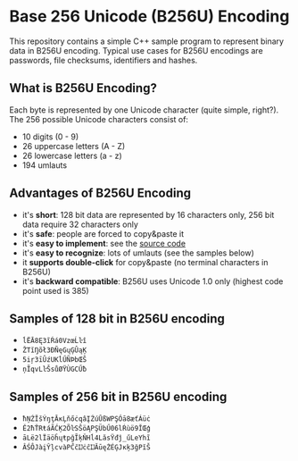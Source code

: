 Base 256 Unicode (B256U) Encoding
=================================
This repository contains a simple C++ sample program to represent binary data in B256U encoding. Typical use cases for B256U encodings are passwords, file checksums, identifiers and hashes.

What is B256U Encoding?
-----------------------
Each byte is represented by one Unicode character (quite simple, right?). The 256 possible Unicode characters consist of:
* 10 digits (0 - 9)
* 26 uppercase letters (A - Z)
* 26 lowercase letters (a - z)
* 194 umlauts

Advantages of B256U Encoding
----------------------------
* it's **short**: 128 bit data are represented by 16 characters only, 256 bit data require 32 characters only
* it's **safe**: people are forced to copy&paste it 
* it's **easy to implement**: see the [source code](base256.cpp)
* it's **easy to recognize**: lots of umlauts (see the samples below)
* it **supports double-click** for copy&paste (no terminal characters in B256U) 
* it's **backward compatible**: B256U uses Unicode 1.0 only (highest code point used is 385)

Samples of 128 bit in B256U encoding
------------------------------------
* `ĺËĀ8Ę3ĩŔá0VzœĹŀî`
* `ŽTĭŊõł3ÐÑęGųĢÛąĶ`
* `5iŗ3īÛźUKĺŰÑÞbŒŜ`
* `ņĨqvLŀŠsůØŸÙGCŰƀ`

Samples of 256 bit in B256U encoding
------------------------------------
* `ħŅŹĬšÝŋţĀĸĻňőċqâĮŹúŪßWPŞÓā8æťÁüċ`
* `Ě2ħŤRŧáÃĆĶ2ÕŀSŜöĄPŞÜbŰ06lŔùö9ĬŒģ`
* `āLë2lÏäöĥųŧpğĨķŇHĺ4LăsŸđĵ_űLeYhĩ`
* `ÂŚÔJàįŶļcvàPĈčĲċĉĲĂūęŻÉĢJĸķ3ğPĭŠ`
